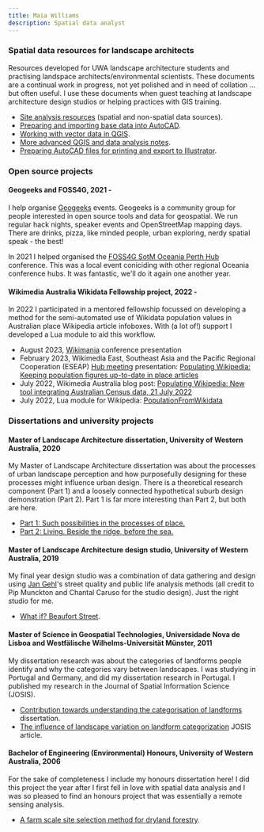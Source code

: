 ```yaml
---
title: Maia Williams
description: Spatial data analyst
---
```

### Spatial data resources for landscape architects
Resources developed for UWA landscape architecture students and practising landspace architects/environmental scientists. These documents are a continual work in progress, not yet polished and in need of collation ... but often useful. I use these documents when guest teaching at landscape architecture design studios or helping practices with GIS training.
- [Site analysis resources](Documents/SpatialDataForLandscapeArchitects_Resources/20230227_MaiaWilliams_SiteAnalysisResources.pdf) (spatial and non-spatial data sources).
- [Preparing and importing base data into AutoCAD](Documents/SpatialDataForLandscapeArchitects_Resources/20230227_MaiaWilliams_BaseDataIntoCAD_Notes.pdf).
- [Working with vector data in QGIS](Documents/SpatialDataForLandscapeArchitects_Resources/20230227_MaiaWilliams_WorkingwithShapefilesandGeopackagesinQGIS_Notes.pdf).
- [More advanced QGIS and data analysis notes](Documents/SpatialDataForLandscapeArchitects_Resources/20230504_MaiaWilliams_GeneralQGISNotes.pdf).
- [Preparing AutoCAD files for printing and export to Illustrator](Documents/SpatialDataForLandscapeArchitects_Resources/20230227_MaiaWilliams_AutoCAD_Printing_and_Importing_to_Illustrator.pdf).
  
### Open source projects
#### Geogeeks and FOSS4G, 2021 -  
I help organise [Geogeeks](https://geogeeks.org/) events. Geogeeks is a community group for people interested in open source tools and data for geospatial. We run regular hack nights, speaker events and OpenStreetMap mapping days. There are drinks, pizza, like minded people, urban exploring, nerdy spatial speak - the best!

In 2021 I helped organised the [FOSS4G SotM Oceania Perth Hub](https://foss4g-perth.org/) conference. This was a local event coniciding with other regional Oceania conference hubs. It was fantastic, we'll do it again one another year.

#### Wikimedia Australia Wikidata Fellowship project, 2022 -
In 2022 I participated in a mentored fellowship focussed on developing a method for the semi-automated use of Wikidata population values in Australian place Wikipedia article infoboxes. With (a lot of!) support I developed a Lua module to aid this workflow.
- August 2023, [Wikimania](https://wikimania.wikimedia.org/wiki/2023:Wikimania) conference presentation
- February 2023, Wikimedia East, Southeast Asia and the Pacific Regional Cooperation (ESEAP) [Hub meeting](https://meta.wikimedia.org/wiki/ESEAP_Hub/Meetings/12_February_2023) presentation: [Populating Wikipedia: Keeping population figures up-to-date in place articles](Documents/20230212_MaiaWilliams_ESEAP_PopulatingWikipedia_Presentation.pptx)
- July 2022, Wikimedia Australia blog post: [Populating Wikipedia: New tool integrating Australian Census data, 21 July 2022](https://wikimedia.org.au/wiki/Populating_Wikipedia:_New_tool_integrating_Australian_Census_data)
- July 2022, Lua module for Wikipedia: [PopulationFromWikidata](https://en.wikipedia.org/wiki/Module:PopulationFromWikidata)

### Dissertations and university projects
#### Master of Landscape Architecture dissertation, University of Western Australia, 2020
My Master of Landscape Architecture dissertation was about the processes of urban landscape perception and how purposefully designing for these processes might influence urban design. There is a theoretical research component (Part 1) and a loosely connected hypothetical suburb design demonstration (Part 2). Part 1 is far more interesting than Part 2, but both are here.
- [Part 1: Such possibilities in the processes of place.](Documents/20200618_MaiaWilliams_UWA_MasterLA_DissertationPart1_SuchPossibilitiesInTheProcessesofPlace.pdf)
- [Part 2: Living. Beside the ridge, before the sea.](Documents/20201029_MaiaWilliams_UWA_MasterLA_DissertationPart2_Living-BesidetheRidge_BeforetheSea.pdf)

#### Master of Landscape Architecture design studio, University of Western Australia, 2019
My final year design studio was a combination of data gathering and design using [Jan Gehl](https://en.wikipedia.org/wiki/Jan_Gehl)'s street quality and public life analysis methods (all credit to Pip Munckton and Chantal Caruso for the studio design). Just the right studio for me.
- [What if? Beaufort Street](Documents/191031_MaiaWilliams_UWA_LACH4424Studio_BeaufortStreetDesign.pdf).

#### Master of Science in Geospatial Technologies, Universidade Nova de Lisboa and Westfälische Wilhelms-Universität Münster, 2011
My dissertation research was about the categories of landforms people identify and why the categories vary between landscapes. I was studying in Portugal and Germany, and did my dissertation research in Portugal. I published my research in the Journal of Spatial Information Science (JOSIS).
- [Contribution towards understanding the categorisation of landforms](https://run.unl.pt/handle/10362/5614) dissertation.
- [The influence of landscape variation on landform categorization](https://josis.org/index.php/josis/article/view/30) JOSIS article.

#### Bachelor of Engineering (Environmental) Honours, University of Western Australia, 2006
For the sake of completeness I include my honours dissertation here! I did this project the year after I first fell in love with spatial data analysis and I was so pleased to find an honours project that was essentially a remote sensing analysis.
- [A farm scale site selection method for dryland forestry](Documents/20061030_MaiaWilliams_UWA_EnvEngHonours_Dissertation.pdf).







